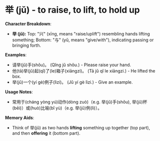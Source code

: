 # **举 (jǔ) - to raise, to lift, to hold up**

**Character Breakdown**:  
- **举 (jǔ):** Top: "兴" (xīng, means "raise/uplift") resembling hands lifting something; Bottom: "与" (yǔ, means "give/with"), indicating passing or bringing forth.

**Examples**:  
- 请举(jǔ)手(shǒu)。 (Qǐng jǔ shǒu.) - Please raise your hand.  
- 他(tā)举(jǔ)起(qǐ)了(le)箱子(xiāngzi)。 (Tā jǔ qǐ le xiāngzi.) - He lifted the box.  
- 举(jǔ)一个(yí gè)例子(lìzi)。 (Jǔ yí gè lìzi.) - Give an example.

**Usage Notes**:  
- 常用于(cháng yòng yú)动作(dòng zuò)（e.g. 举(jǔ)手(shǒu), 举(jǔ)杯(bēi)）或(huò)比喻(bǐ yù)（e.g. 举(jǔ)例(lì)）。

**Memory Aids**:  
- Think of 举(jǔ) as two hands **lifting** something up together (top part), and then **offering** it (bottom part).